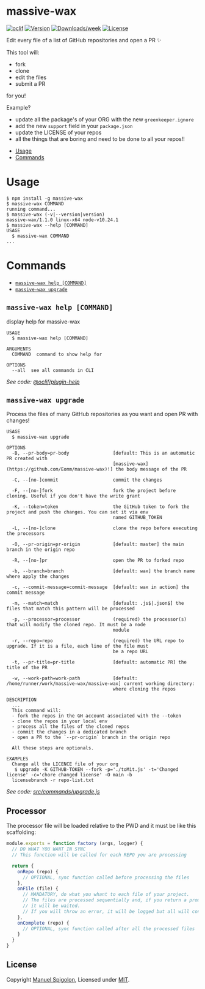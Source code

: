 massive-wax
===========

[![oclif](https://img.shields.io/badge/cli-oclif-brightgreen.svg)](https://oclif.io)
[![Version](https://img.shields.io/npm/v/massive-wax.svg)](https://npmjs.org/package/massive-wax)
[![Downloads/week](https://img.shields.io/npm/dw/massive-wax.svg)](https://npmjs.org/package/massive-wax)
[![License](https://img.shields.io/npm/l/massive-wax.svg)](https://github.com/Eomm/massive-wax/blob/master/package.json)

Edit every file of a list of GitHub repositories and open a PR ✨

This tool will:

- fork
- clone
- edit the files
- submit a PR

for you!

Example?

- update all the package's of your ORG with the new `greenkeeper.ignore`
- add the new `support` field in your `package.json`
- update the LICENSE of your repos
- all the things that are boring and need to be done to all your repos!!

<!-- toc -->
* [Usage](#usage)
* [Commands](#commands)
<!-- tocstop -->
# Usage
<!-- usage -->
```sh-session
$ npm install -g massive-wax
$ massive-wax COMMAND
running command...
$ massive-wax (-v|--version|version)
massive-wax/1.1.0 linux-x64 node-v10.24.1
$ massive-wax --help [COMMAND]
USAGE
  $ massive-wax COMMAND
...
```
<!-- usagestop -->
# Commands
<!-- commands -->
* [`massive-wax help [COMMAND]`](#massive-wax-help-command)
* [`massive-wax upgrade`](#massive-wax-upgrade)

## `massive-wax help [COMMAND]`

display help for massive-wax

```
USAGE
  $ massive-wax help [COMMAND]

ARGUMENTS
  COMMAND  command to show help for

OPTIONS
  --all  see all commands in CLI
```

_See code: [@oclif/plugin-help](https://github.com/oclif/plugin-help/blob/v2.2.3/src/commands/help.ts)_

## `massive-wax upgrade`

Process the files of many GitHub repositories as you want and open PR with changes!

```
USAGE
  $ massive-wax upgrade

OPTIONS
  -B, --pr-body=pr-body                [default: This is an automatic PR created with
                                       [massive-wax](https://github.com/Eomm/massive-wax)!] the body message of the PR

  -C, --[no-]commit                    commit the changes

  -F, --[no-]fork                      fork the project before cloning. Useful if you don't have the write grant

  -K, --token=token                    the GitHub token to fork the project and push the changes. You can set it via env
                                       named GITHUB_TOKEN

  -L, --[no-]clone                     clone the repo before executing the processors

  -O, --pr-origin=pr-origin            [default: master] the main branch in the origin repo

  -R, --[no-]pr                        open the PR to forked repo

  -b, --branch=branch                  [default: wax] the branch name where apply the changes

  -c, --commit-message=commit-message  [default: wax in action] the commit message

  -m, --match=match                    [default: .js$|.json$] the files that match this pattern will be processed

  -p, --processor=processor            (required) the processor(s) that will modify the cloned repo. It must be a node
                                       module

  -r, --repo=repo                      (required) the URL repo to upgrade. If it is a file, each line of the file must
                                       be a repo URL

  -t, --pr-title=pr-title              [default: automatic PR] the title of the PR

  -w, --work-path=work-path            [default: /home/runner/work/massive-wax/massive-wax] current working directory:
                                       where cloning the repos

DESCRIPTION
  ...
  This command will:
  - fork the repos in the GH account associated with the --token
  - clone the repos in your local env
  - process all the files of the cloned repos
  - commit the changes in a dedicated branch
  - open a PR to the `--pr-origin` branch in the origin repo

  All these steps are optionals.

EXAMPLES
  Change all the LICENCE file of your org
   $ upgrade -K GITHUB-TOKEN --fork -p='./toMit.js' -t='Changed license' -c='chore changed license' -O main -b 
  licensebranch -r repo-list.txt
```

_See code: [src/commands/upgrade.js](https://github.com/Eomm/massive-wax/blob/v1.1.0/src/commands/upgrade.js)_
<!-- commandsstop -->

## Processor

The processor file will be loaded relative to the PWD and it must be like this scaffolding:

```js
module.exports = function factory (args, logger) {
  // DO WHAT YOU WANT IN SYNC
  // This function will be called for each REPO you are processing

  return {
    onRepo (repo) {
      // OPTIONAL, sync function called before processing the files
    },
    onFile (file) {
      // MANDATORY, do what you whant to each file of your project.
      // The files are processed sequentially and, if you return a promise
      // it will be waited.
      // If you will throw an error, it will be logged but all will continue
    },
    onComplete (repo) {
      // OPTIONAL, sync function called after all the processed files
    }
  }
}
```


## License

Copyright [Manuel Spigolon](https://github.com/Eomm), Licensed under [MIT](./LICENSE).

